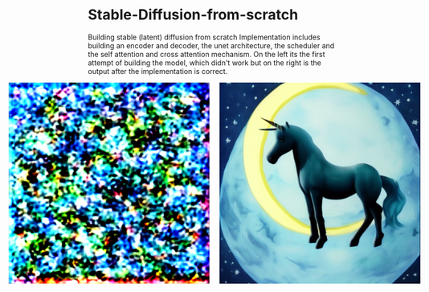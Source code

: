 # Stable-Diffusion-from-scratch
Building stable (latent) diffusion from scratch
Implementation includes building an encoder and decoder, the unet architecture, the scheduler and the self attention and cross attention mechanism.
On the left its the first attempt of building the model, which didn't work but on the right is the output after the implementation is correct.


<div style="display: flex; justify-content: center;">
    <img src="./first_attempt_diffusion.png" alt="first attempt" style="margin-right: 10px;" width="400"/>
    <img src="./diffusion_image_fixed.png" alt="Final attempt after bug fixing" style="margin-left: 10px;" width="400"/>
</div>
